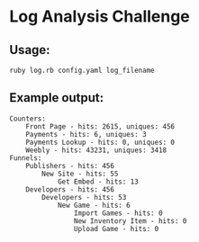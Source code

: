 Log Analysis Challenge
======================

## Usage:

    ruby log.rb config.yaml log_filename

## Example output:

```
Counters:
	Front Page - hits: 2615, uniques: 456
	Payments - hits: 6, uniques: 3
	Payments Lookup - hits: 0, uniques: 0
	Weebly - hits: 43231, uniques: 3418
Funnels:
	Publishers - hits: 456
		New Site - hits: 55
			Get Embed - hits: 13
	Developers - hits: 456
		Developers - hits: 53
			New Game - hits: 6
				Import Games - hits: 0
				New Inventory Item - hits: 0
				Upload Game - hits: 0
```
